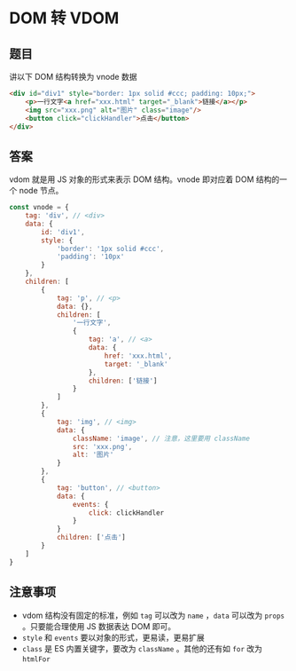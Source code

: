 # DOM 转 VDOM

## 题目

讲以下 DOM 结构转换为 vnode 数据

```html
<div id="div1" style="border: 1px solid #ccc; padding: 10px;">
    <p>一行文字<a href="xxx.html" target="_blank">链接</a></p>
    <img src="xxx.png" alt="图片" class="image"/>
    <button click="clickHandler">点击</button>
</div>
```

## 答案

vdom 就是用 JS 对象的形式来表示 DOM 结构。vnode 即对应着 DOM 结构的一个 node 节点。

```js
const vnode = {
    tag: 'div', // <div>
    data: {
        id: 'div1',
        style: {
            'border': '1px solid #ccc',
            'padding': '10px'
        }
    },
    children: [
        {
            tag: 'p', // <p>
            data: {},
            children: [
                '一行文字',
                {
                    tag: 'a', // <a>
                    data: {
                        href: 'xxx.html',
                        target: '_blank'
                    },
                    children: ['链接']
                }
            ]
        },
        {
            tag: 'img', // <img>
            data: {
                className: 'image', // 注意，这里要用 className
                src: 'xxx.png',
                alt: '图片'
            }
        },
        {
            tag: 'button', // <button>
            data: {
                events: {
                    click: clickHandler
                }
            }
            children: ['点击']
        }
    ]
}
```

## 注意事项

- vdom 结构没有固定的标准，例如 `tag` 可以改为 `name` ，`data` 可以改为 `props` 。只要能合理使用 JS 数据表达 DOM 即可。
- `style` 和 `events` 要以对象的形式，更易读，更易扩展
- `class` 是 ES 内置关键字，要改为 `className` 。其他的还有如 `for` 改为 `htmlFor`
